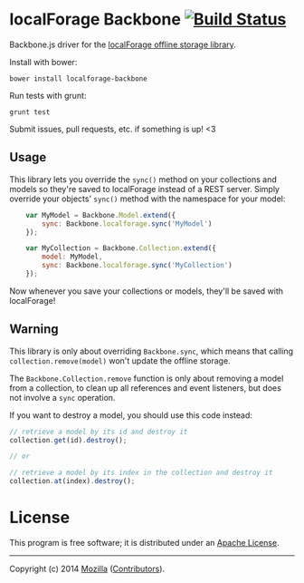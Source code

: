 # localForage Backbone [![Build Status](https://secure.travis-ci.org/mozilla/localForage-backbone.png?branch=master)](http://travis-ci.org/mozilla/localForage-backbone)

Backbone.js driver for the
[localForage offline storage library](https://github.com/mozilla/localForage).

Install with bower:

    bower install localforage-backbone

Run tests with grunt:

    grunt test

Submit issues, pull requests, etc. if something is up! <3

## Usage

This library lets you override the `sync()` method on your collections and
models so they're saved to localForage instead of a REST server. Simply
override your objects' `sync()` method with the namespace for your model:

```javascript
    var MyModel = Backbone.Model.extend({
        sync: Backbone.localforage.sync('MyModel')
    });

    var MyCollection = Backbone.Collection.extend({
        model: MyModel,
        sync: Backbone.localforage.sync('MyCollection')
    });
```

Now whenever you save your collections or models, they'll be saved with
localForage!


## Warning

This library is only about overriding `Backbone.sync`, which means that calling `collection.remove(model)` won't update the offline storage.

The `Backbone.Collection.remove` function is only about removing a model from a collection, to clean up all references and event listeners, but does not involve a `sync` operation.

If you want to destroy a model, you should use this code instead:

```javascript
// retrieve a model by its id and destroy it
collection.get(id).destroy();

// or

// retrieve a model by its index in the collection and destroy it
collection.at(index).destroy();
```



# License

This program is free software; it is distributed under an
[Apache License](http://github.com/mozilla/localForage-backbone/blob/master/LICENSE).

---

Copyright (c) 2014 [Mozilla](https://mozilla.org)
([Contributors](https://github.com/mozilla/localForage-backbone/graphs/contributors)).

